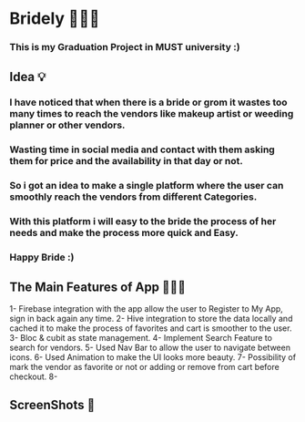 # Bridely 👰🏻‍♀️

### This is my Graduation Project in MUST university :) 

## Idea 💡

### I have noticed that when there is a bride or grom it wastes too many times to reach the vendors like makeup artist or weeding planner or other vendors.
### Wasting time in social media and contact with them asking them for price and the availability in that day or not.
### So i got an idea to make a single platform where the user can smoothly reach the vendors from different Categories.
### With this platform i will easy to the bride the process of her needs and make the process more quick and Easy.
### Happy Bride :) 

## The Main Features of App 🧑🏻‍💻

1-	 Firebase integration with the app allow the user to Register to My App, sign in back again any time. 
2-	Hive integration to store the data locally and cached it to make the process of favorites and cart is smoother to the user.
3-	Bloc & cubit as state management.
4-	Implement Search Feature to search for vendors.
5-	Used Nav Bar to allow the user to navigate between icons.
6-	 Used Animation to make the UI looks more beauty.
7-	 Possibility of mark the vendor as favorite or not or adding or remove from cart before checkout.
8-	

## ScreenShots 📸 
